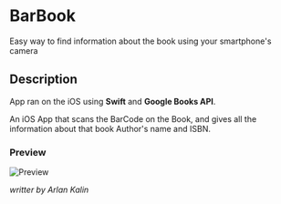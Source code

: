 # BarBook
Easy way to find information about the book using your smartphone's camera 

## Description

App ran on the iOS using **Swift** and **Google Books API**.

An iOS App that scans the BarCode on the Book, and gives all the information about that book Author's name and ISBN.

### Preview

![Preview](Preview/BarBook_Preview.gif)

_writter by Arlan Kalin_
